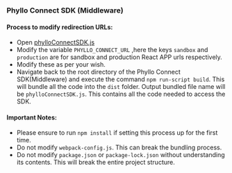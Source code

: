 ### Phyllo Connect SDK (Middleware)

#### Process to modify redirection URLs:


- Open [phylloConnectSDK.js](https://github.com/abhishek-digiqt/phyllo-connect/blob/npm-module/sdk/phylloConnectSDK.js "phylloConnectSDK.js")
- Modify the variable `PHYLLO_CONNECT_URL` ,here the keys `sandbox` and `production` are for sandbox and production React APP urls respectively.
-  Modify these as per your wish.
- Navigate back to the root directory of the Phyllo Connect SDK(Middleware) and execute the command `npm run-script build`. This will bundle all the code into the `dist` folder. Output bundled file name will be `phylloConnectSDK.js`. This contains all the code needed to access the SDK.

#### Important Notes:
- Please ensure to run `npm install` if setting this process up for the first time.
- Do not modify `webpack-config.js`. This can break the bundling process.
- Do not modify `package.json` or `package-lock.json` without understanding its contents. This will break the entire project structure.
